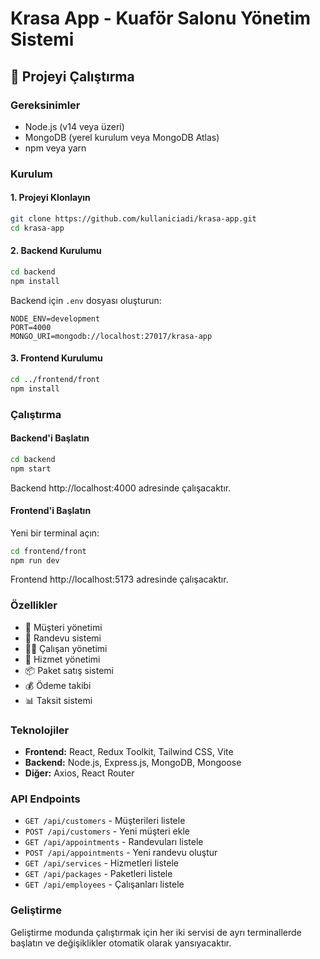 # Krasa App - Kuaför Salonu Yönetim Sistemi

## 🚀 Projeyi Çalıştırma

### Gereksinimler
- Node.js (v14 veya üzeri)
- MongoDB (yerel kurulum veya MongoDB Atlas)
- npm veya yarn

### Kurulum

#### 1. Projeyi Klonlayın
```bash
git clone https://github.com/kullaniciadi/krasa-app.git
cd krasa-app
```

#### 2. Backend Kurulumu
```bash
cd backend
npm install
```

Backend için `.env` dosyası oluşturun:
```env
NODE_ENV=development
PORT=4000
MONGO_URI=mongodb://localhost:27017/krasa-app
```

#### 3. Frontend Kurulumu
```bash
cd ../frontend/front
npm install
```

### Çalıştırma

#### Backend'i Başlatın
```bash
cd backend
npm start
```
Backend http://localhost:4000 adresinde çalışacaktır.

#### Frontend'i Başlatın
Yeni bir terminal açın:
```bash
cd frontend/front
npm run dev
```
Frontend http://localhost:5173 adresinde çalışacaktır.

### Özellikler
- 👥 Müşteri yönetimi
- 📅 Randevu sistemi
- 👨‍💼 Çalışan yönetimi
- 🎯 Hizmet yönetimi
- 📦 Paket satış sistemi
- 💰 Ödeme takibi
- 📊 Taksit sistemi

### Teknolojiler
- **Frontend:** React, Redux Toolkit, Tailwind CSS, Vite
- **Backend:** Node.js, Express.js, MongoDB, Mongoose
- **Diğer:** Axios, React Router

### API Endpoints
- `GET /api/customers` - Müşterileri listele
- `POST /api/customers` - Yeni müşteri ekle
- `GET /api/appointments` - Randevuları listele
- `POST /api/appointments` - Yeni randevu oluştur
- `GET /api/services` - Hizmetleri listele
- `GET /api/packages` - Paketleri listele
- `GET /api/employees` - Çalışanları listele

### Geliştirme
Geliştirme modunda çalıştırmak için her iki servisi de ayrı terminallerde başlatın ve değişiklikler otomatik olarak yansıyacaktır.
